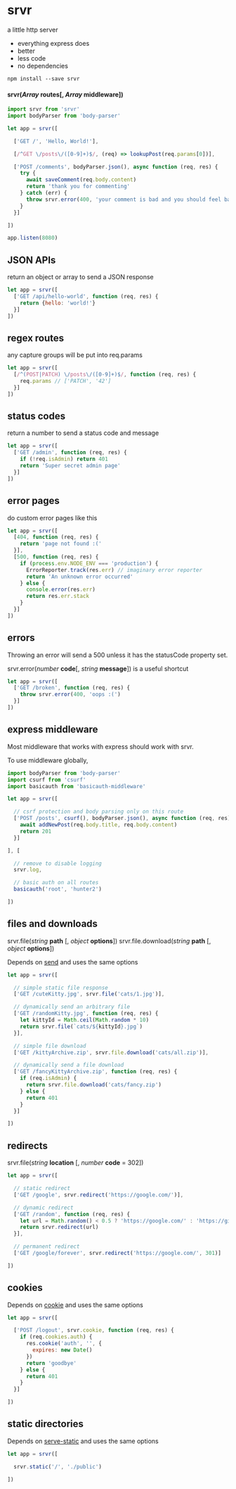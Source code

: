 # srvr

a little http server

 * everything express does
 * better
 * less code
 * no dependencies

```console
npm install --save srvr
```

#### srvr(*Array* **routes**[, *Array* **middleware**])

```js
import srvr from 'srvr'
import bodyParser from 'body-parser'

let app = srvr([

  ['GET /', 'Hello, World!'],

  [/^GET \/posts\/([0-9]+)$/, (req) => lookupPost(req.params[0])],

  ['POST /comments', bodyParser.json(), async function (req, res) {
    try {
      await saveComment(req.body.content)
      return 'thank you for commenting'
    } catch (err) {
      throw srvr.error(400, 'your comment is bad and you should feel bad')
    }
  }]

])

app.listen(8080)
```

## JSON APIs

return an object or array to send a JSON response

```js
let app = srvr([
  ['GET /api/hello-world', function (req, res) {
    return {hello: 'world!'}
  }]
])
```

## regex routes

any capture groups will be put into req.params

```js
let app = srvr([
  [/^(POST|PATCH) \/posts\/([0-9]+)$/, function (req, res) {
    req.params // ['PATCH', '42']
  }]
])
```

## status codes

return a number to send a status code and message

```js
let app = srvr([
  ['GET /admin', function (req, res) {
    if (!req.isAdmin) return 401
    return 'Super secret admin page'
  }]
])
```

## error pages

do custom error pages like this

```js
let app = srvr([
  [404, function (req, res) {
    return 'page not found :('
  }],
  [500, function (req, res) {
    if (process.env.NODE_ENV === 'production') {
      ErrorReporter.track(res.err) // imaginary error reporter
      return 'An unknown error occurred'
    } else {
      console.error(res.err)
      return res.err.stack
    }
  }]
])
```

## errors

Throwing an error will send a 500 unless it has the statusCode property set.

srvr.error(*number* **code**[, *string* **message**]) is a useful shortcut

```js
let app = srvr([
  ['GET /broken', function (req, res) {
    throw srvr.error(400, 'oops :(')
  }]
])
```

## express middleware

Most middleware that works with express should work with srvr.

To use middleware globally,

```js
import bodyParser from 'body-parser'
import csurf from 'csurf'
import basicauth from 'basicauth-middleware'

let app = srvr([

  // csrf protection and body parsing only on this route
  ['POST /posts', csurf(), bodyParser.json(), async function (req, res) {
    await addNewPost(req.body.title, req.body.content)
    return 201
  }]

], [

  // remove to disable logging
  srvr.log,

  // basic auth on all routes
  basicauth('root', 'hunter2')

])
```

## files and downloads

srvr.file(*string* **path** [, *object* **options**])
srvr.file.download(*string* **path** [, *object* **options**])

Depends on [send](https://www.npmjs.com/package/send) and uses the same options

```js
let app = srvr([

  // simple static file response
  ['GET /cuteKitty.jpg', srvr.file('cats/1.jpg')],

  // dynamically send an arbitrary file
  ['GET /randomKitty.jpg', function (req, res) {
    let kittyId = Math.ceil(Math.random * 10)
    return srvr.file(`cats/${kittyId}.jpg`)
  }],

  // simple file download
  ['GET /kittyArchive.zip', srvr.file.download('cats/all.zip')],

  // dynamically send a file download
  ['GET /fancyKittyArchive.zip', function (req, res) {
    if (req.isAdmin) {
      return srvr.file.download('cats/fancy.zip')
    } else {
      return 401
    }
  }]

])
```

## redirects

srvr.file(*string* **location** [, *number* **code** = 302])

```js
let app = srvr([

  // static redirect
  ['GET /google', srvr.redirect('https://google.com/')],

  // dynamic redirect
  ['GET /random', function (req, res) {
    let url = Math.random() < 0.5 ? 'https://google.com/' : 'https://github.com/'
    return srvr.redirect(url)
  }],

  // permanent redirect
  ['GET /google/forever', srvr.redirect('https://google.com/', 301)]

])
```

## cookies

Depends on [cookie](https://www.npmjs.com/package/cookie) and uses the same
options

```js
let app = srvr([

  ['POST /logout', srvr.cookie, function (req, res) {
    if (req.cookies.auth) {
      res.cookie('auth', '', {
        expires: new Date()
      })
      return 'goodbye'
    } else {
      return 401
    }
  }]

])
```

## static directories

Depends on [serve-static](https://www.npmjs.com/package/serve-static) and uses
the same options

```js
let app = srvr([

  srvr.static('/', './public')

])
```
